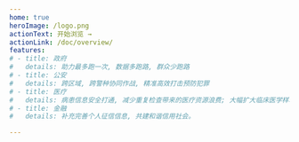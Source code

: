 ```yaml
---
home: true
heroImage: /logo.png
actionText: 开始浏览 →
actionLink: /doc/overview/
features:
# - title: 政府
#   details: 助力最多跑一次, 数据多跑路, 群众少跑路
# - title: 公安
#   details: 跨区域, 跨警种协同作战, 精准高效打击预防犯罪
# - title: 医疗
#   details: 病患信息安全打通, 减少重复检查带来的医疗资源浪费; 大幅扩大临床医学样本, 推动基础医学发展。
# - title: 金融
#   details: 补充完善个人征信信息, 共建和谐信用社会。

---
```

